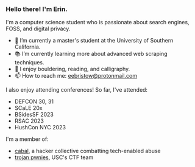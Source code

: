  ### Hello there! I'm Erin.

I'm a computer science student who is passionate about search engines, FOSS, and digital privacy.

- 🔭 I’m currently a master's student at the University of Southern California.
- 📚 I’m currently learning more about advanced web scraping techniques.
- :sunrise_over_mountains: I enjoy bouldering, reading, and calligraphy.
- 📫 How to reach me: [eebristow@protonmail.com](mailto:eebristow@protonmail.com) 

I also enjoy attending conferences! So far, I've attended:
- DEFCON 30, 31
- SCaLE 20x
- BSidesSF 2023
- RSAC 2023
- HushCon NYC 2023

I'm a member of:
- [cabal](https://cabal.cx/), a hacker collective combatting tech-enabled abuse
- [trojan pwnies](https://ctftime.org/team/217061), USC's CTF team
